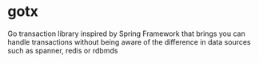 # gotx
Go transaction library inspired by Spring Framework that brings you can handle transactions without being aware of the difference in data sources such as spanner, redis or rdbmds
